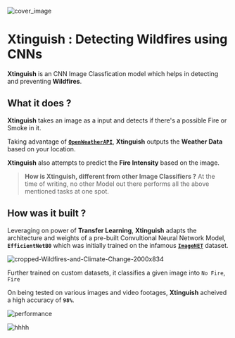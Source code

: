 ![cover_image](https://user-images.githubusercontent.com/57211163/124975888-2eaa9680-e04c-11eb-99fb-fbe176b1a1bd.png)
 # Xtinguish : Detecting Wildfires using CNNs

 **Xtinguish** is an CNN Image Classfication model which helps in detecting and preventing **Wildfires**.


## What it does ?

 **Xtinguish** takes an image as a input and detects if there's a possible Fire or Smoke in it. 

 Taking advantage of [**`OpenWeatherAPI`**](https://openweathermap.org), **Xtinguish** outputs the **Weather Data** based on your location.

 **Xtinguish** also attempts to predict the **Fire Intensity** based on the image.

 > **How is Xtinguish, different from other Image Classifiers ?**
 At the time of writing, no other Model out there performs all the above mentioned tasks at one spot. 

 ## How was it built ?

 Leveraging on power of **Transfer Learning**, **Xtinguish** adapts the architecture and weights of a pre-built Convultional Neural Network Model, **`EfficientNetB0`** which was initially trained on the infamous **[`ImageNET`](https://www.image-net.org)** dataset.

 ![cropped-Wildfires-and-Climate-Change-2000x834](https://user-images.githubusercontent.com/57211163/125040260-0efb8880-e0b5-11eb-8b12-b139af1adf1f.png)

 Further trained on custom datasets, it classifies a given image into `No Fire`, `Fire`

On being tested on various images and video footages, **Xtinguish** acheived a high accuracy of **`98%`**.

 ![performance](https://user-images.githubusercontent.com/57211163/125053364-a4514980-e0c2-11eb-832c-8b8bbb0e3ca2.png)
 
 ![hhhh](https://user-images.githubusercontent.com/57211163/125050221-6868b500-e0bf-11eb-8169-1abdea1820c1.png)
